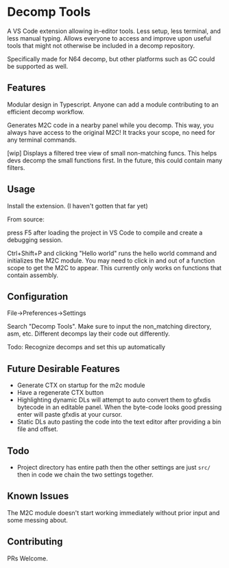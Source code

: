# Decomp Tools

A VS Code extension allowing in-editor tools. Less setup, less terminal, and less manual typing.
Allows everyone to access and improve upon useful tools that might not otherwise be included in a decomp repository.

Specifically made for N64 decomp, but other platforms such as GC could be supported as well.

## Features

Modular design in Typescript. Anyone can add a module contributing to an efficient decomp workflow.

Generates M2C code in a nearby panel while you decomp. This way, you always have access to the original M2C! It tracks your scope, no need for any terminal commands.

[wip]
Displays a filtered tree view of small non-matching funcs. This helps devs decomp the small functions first. In the future, this could contain many filters.

## Usage
Install the extension. (I haven't gotten that far yet)

From source:  

press F5 after loading the project in VS Code to compile and create a debugging session.

Ctrl+Shift+P and clicking "Hello world" runs the hello world command and initializes the M2C module. You may need to click in and out of a function scope to get the M2C to appear. This currently only works on functions that contain assembly.

## Configuration
File->Preferences->Settings

Search "Decomp Tools". Make sure to input the non_matching directory, asm, etc.
Different decomps lay their code out differently.

Todo: Recognize decomps and set this up automatically

## Future Desirable Features

* Generate CTX on startup for the m2c module
* Have a regenerate CTX button
* Highlighting dynamic DLs will attempt to auto convert them to gfxdis bytecode in an editable panel. When the byte-code looks good pressing enter will paste gfxdis at your cursor.
* Static DLs auto pasting the code into the text editor after providing a bin file and offset.

## Todo
* Project directory has entire path then the other settings are just `src/` then in code we chain the two settings together.

## Known Issues

The M2C module doesn't start working immediately without prior input and some messing about.

## Contributing

PRs Welcome.
